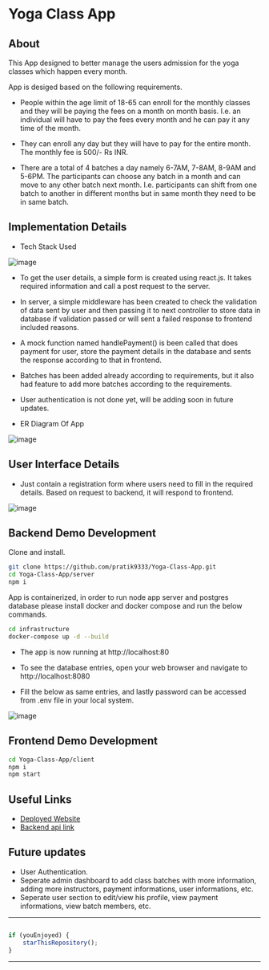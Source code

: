# Yoga Class App

## About
This App designed to better manage the users admission for the yoga classes which happen every month. 

App is desiged based on the following requirements. 

- People within the age limit of 18-65 can enroll for the monthly classes and they will
be paying the fees on a month on month basis. I.e. an individual will have to pay the fees
every month and he can pay it any time of the month.

- They can enroll any day but they will have to pay for the entire month. The monthly fee is
500/- Rs INR.

- There are a total of 4 batches a day namely 6-7AM, 7-8AM, 8-9AM and 5-6PM. The
participants can choose any batch in a month and can move to any other batch next
month. I.e. participants can shift from one batch to another in different months but in
same month they need to be in same batch. 

## Implementation Details

- Tech Stack Used

![image](https://media.geeksforgeeks.org/wp-content/cdn-uploads/20200402205611/What-is-PERN-Stack.png)

- To get the user details, a simple form is created using react.js. It takes required information and call a post request to the server. 

- In server, a simple middleware has been created to check the validation of data sent by user and then passing it to next controller to store data in database if validation passed or will sent a failed response to frontend included reasons.

- A mock function named handlePayment() is been called that does payment for user, store the payment details in the database and sents the response according to that in frontend. 

- Batches has been added already according to requirements, but it also had feature to add more batches according to the requirements. 

- User authentication is not done yet, will be adding soon in future updates. 

- ER Diagram Of App

![image](https://res.cloudinary.com/dqdnwfv3r/image/upload/v1670975705/Images/WhatsApp_Image_2022-12-14_at_4.58.44_AM_bdtqsp.jpg)

## User Interface Details

   - Just contain a registration form where users need to fill in the required details. Based on request to backend, it will respond to frontend. 
   
   ![image](https://res.cloudinary.com/dqdnwfv3r/image/upload/v1670973349/Images/Screenshot_2022-12-14_at_4.15.41_AM_c61tb1.png)


## Backend Demo Development

Clone and install.

```bash
git clone https://github.com/pratik9333/Yoga-Class-App.git
cd Yoga-Class-App/server
npm i
```

App is containerized, in order to run node app server and postgres database please install docker and docker compose and run the below commands. 

```bash
cd infrastructure
docker-compose up -d --build
```

- The app is now running at http://localhost:80
- To see the database entries, open your web browser and navigate to http://localhost:8080

- Fill the below as same entries, and lastly password can be accessed from .env file in your local system. 

![image](https://res.cloudinary.com/dqdnwfv3r/image/upload/v1670977181/Screenshot_2022-12-14_at_5.48.41_AM_cyyt5n.png)


## Frontend Demo Development

```bash
cd Yoga-Class-App/client
npm i
npm start
```

## Useful Links

- [Deployed Website](http://yoga-frontend-lb-c4e1c0060ba65b11.elb.us-east-1.amazonaws.com)
- [Backend api link](http://node-server-lb-1092089902.us-east-1.elb.amazonaws.com/)

## Future updates

- User Authentication. 
- Seperate admin dashboard to add class batches with more information, adding more instructors, payment informations, user informations, etc. 
- Seperate user section to edit/view his profile, view payment informations, view batch members, etc. 


---------

```javascript

if (youEnjoyed) {
    starThisRepository();
}

```

-----------
